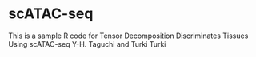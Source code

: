 # scATAC-seq

This is  a sample R code for
Tensor Decomposition Discriminates Tissues Using scATAC-seq
Y-H. Taguchi  and Turki Turki
